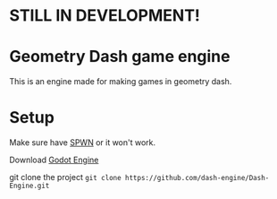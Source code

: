 # STILL IN DEVELOPMENT!

# Geometry Dash game engine

This is an engine made for making games in geometry dash.

# Setup
Make sure have [SPWN](https://github.com/Spu7Nix/SPWN-language/releases/tag/v0.8-beta) or it won't work.

Download [Godot Engine](https://godotengine.org/download)

git clone the project ```git clone https://github.com/dash-engine/Dash-Engine.git```
